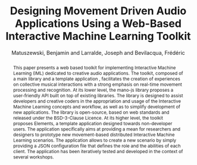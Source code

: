 --- 
  title: "Designing Movement Driven Audio Applications Using a Web-Based Interactive Machine Learning Toolkit" 
  abstract: "This paper presents a web based toolkit for implementing Interactive Machine Learning (IML) dedicated to creative audio applications. The toolkit, composed of a main library and a template application , facilitates the creation of experiences on collective musical interactions with a strong emphasis on real-time movement processing and recognition. At its lower level, the mano-js library proposes a user-friendly API built on top of existing libraries. The library is designed to assist developers and creative coders in the appropriation and usage of the Interactive Machine Learning concepts and workflow, as well as to simplify development of new applications. The library is open-source, based on web standards and released under the BSD-3-Clause Licence. At its higher level, the toolkit proposes Elements, a template application designed towards non-developer users. The application specifically aims at providing a mean for researchers and designers to prototype new movement-based distributed Interactive Machine Learning scenarios. The application allows to create a new scenario by simply providing a JSON configuration file that defines the role and the abilities of each client. The application has been iteratively tested and developed in the context of several workshops." 
  address: "Berlin" 
  author: "Matuszewski, Benjamin and Larralde, Joseph and Bevilacqua, Frédéric" 
  booktitle: "Proceedings of the International Web Audio Conference" 
  editor: "Monschke, Jan and Guttandin, Christoph and Schnell, Norbert and Jenkinson, Thomas and Schaedler, Jack" 
  month: "Proceedings of the International Web Audio Conference"
  pages: "2--5" 
  publisher: "TU Berlin" 
  series: "WAC '18"
  type: "Paper"  
  year: "2018" 
  id: "2018_9" 
  tags: year2018 
  pdflink: /_data/papers/pdf/2018/2018_9.pdf
  ISSN: Can't find it!
---
